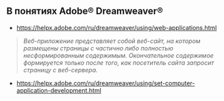 ## В понятиях Adobe® Dreamweaver®

* https://helpx.adobe.com/ru/dreamweaver/using/web-applications.html

 > _Веб-приложение представляет собой веб-сайт, на котором размещены страницы с частично либо полностью несформированным содержимым. Окончательное содержимое формируется только после того, как посетитель сайта запросит страницу с веб-сервера._

* https://helpx.adobe.com/ru/dreamweaver/using/set-computer-application-development.html
